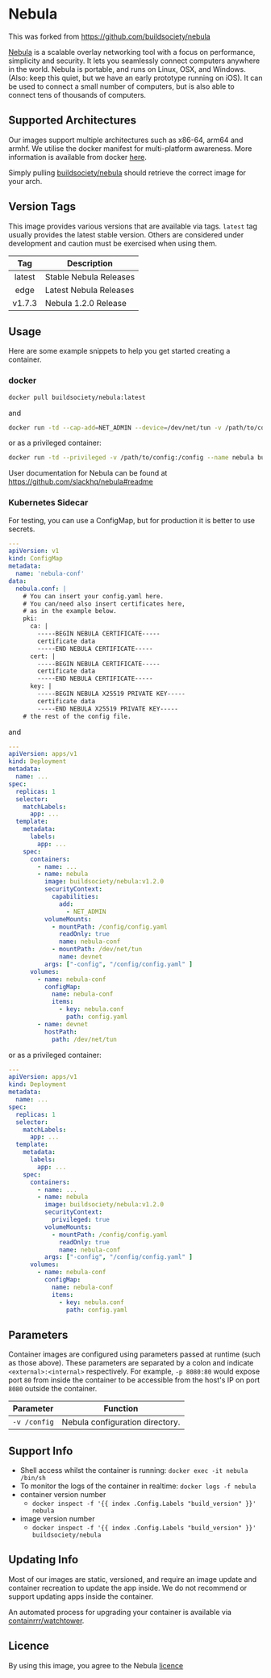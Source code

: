 # Nebula

This was forked from https://github.com/buildsociety/nebula

[Nebula](https://github.com/slackhq/nebula) is a scalable overlay networking
tool with a focus on performance, simplicity and security. It lets you
seamlessly connect computers anywhere in the world. Nebula is portable, and
runs on Linux, OSX, and Windows. (Also: keep this quiet, but we have an early
prototype running on iOS). It can be used to connect a small number of
computers, but is also able to connect tens of thousands of computers.

## Supported Architectures

Our images support multiple architectures such as x86-64, arm64 and armhf. We
utilise the docker manifest for multi-platform awareness. More information is
available from docker [here](https://github.com/docker/distribution/blob/master/docs/spec/manifest-v2-2.md#manifest-list).

Simply pulling [buildsociety/nebula](https://github.com/buildsociety/nebula)
should retrieve the correct image for your arch.

## Version Tags

This image provides various versions that are available via tags. `latest` tag
usually provides the latest stable version. Others are considered under
development and caution must be exercised when using them.

| Tag | Description |
| :----: | --- |
| latest | Stable Nebula Releases |
| edge | Latest Nebula Releases |
| v1.7.3 | Nebula 1.2.0 Release |

## Usage

Here are some example snippets to help you get started creating a container.

### docker

```bash
docker pull buildsociety/nebula:latest
```

and
```bash
docker run -td --cap-add=NET_ADMIN --device=/dev/net/tun -v /path/to/config:/config --name nebula buildsociety/nebula:latest
```

or as a privileged container:
```bash
docker run -td --privileged -v /path/to/config:/config --name nebula buildsociety/nebula:latest
```

User documentation for Nebula can be found at
https://github.com/slackhq/nebula#readme

### Kubernetes Sidecar

For testing, you can use a ConfigMap, but for production it is better to use
secrets.

```yaml
---
apiVersion: v1
kind: ConfigMap
metadata:
  name: 'nebula-conf'
data:
  nebula.conf: |
    # You can insert your config.yaml here.
    # You can/need also insert certificates here,
    # as in the example below.
    pki:
      ca: |
        -----BEGIN NEBULA CERTIFICATE-----
        certificate data
        -----END NEBULA CERTIFICATE-----
      cert: |
        -----BEGIN NEBULA CERTIFICATE-----
        certificate data
        -----END NEBULA CERTIFICATE-----
      key: |
        -----BEGIN NEBULA X25519 PRIVATE KEY-----
        certificate data
        -----END NEBULA X25519 PRIVATE KEY-----
    # the rest of the config file.
```

and
```yaml
---
apiVersion: apps/v1
kind: Deployment
metadata:
  name: ...
spec:
  replicas: 1
  selector:
    matchLabels:
      app: ...
  template:
    metadata:
      labels:
        app: ...
    spec:
      containers:
        - name: ...
        - name: nebula
          image: buildsociety/nebula:v1.2.0
          securityContext:
            capabilities:
              add:
                - NET_ADMIN
          volumeMounts:
            - mountPath: /config/config.yaml
              readOnly: true
              name: nebula-conf
            - mountPath: /dev/net/tun
              name: devnet
          args: ["-config", "/config/config.yaml" ] 
      volumes:
        - name: nebula-conf
          configMap:
            name: nebula-conf
            items:
              - key: nebula.conf
                path: config.yaml
        - name: devnet
          hostPath:
            path: /dev/net/tun
```

or as a privileged container:
```yaml
---
apiVersion: apps/v1
kind: Deployment
metadata:
  name: ...
spec:
  replicas: 1
  selector:
    matchLabels:
      app: ...
  template:
    metadata:
      labels:
        app: ...
    spec:
      containers:
        - name: ...
        - name: nebula
          image: buildsociety/nebula:v1.2.0
          securityContext:
            privileged: true
          volumeMounts:
            - mountPath: /config/config.yaml
              readOnly: true
              name: nebula-conf
          args: ["-config", "/config/config.yaml" ] 
      volumes:
        - name: nebula-conf
          configMap:
            name: nebula-conf
            items:
              - key: nebula.conf
                path: config.yaml
```

## Parameters

Container images are configured using parameters passed at runtime (such as
those above). These parameters are separated by a colon and indicate
`<external>:<internal>` respectively. For example, `-p 8080:80` would expose
port `80` from inside the container to be accessible from the host's IP on port
`8080` outside the container.

| Parameter | Function |
| :----: | --- |
| `-v /config` | Nebula configuration directory. |

## Support Info

* Shell access whilst the container is running: `docker exec -it nebula /bin/sh`
* To monitor the logs of the container in realtime: `docker logs -f nebula`
* container version number
  * `docker inspect -f '{{ index .Config.Labels "build_version" }}' nebula`
* image version number
  * `docker inspect -f '{{ index .Config.Labels "build_version" }}' buildsociety/nebula`

## Updating Info

Most of our images are static, versioned, and require an image update and
container recreation to update the app inside. We do not recommend or support
updating apps inside the container.

An automated process for upgrading your container is available
via [containrrr/watchtower](https://github.com/containrrr/watchtower).

## Licence

By using this image, you agree to the Nebula
[licence](https://github.com/slackhq/nebula/blob/master/LICENSE)
